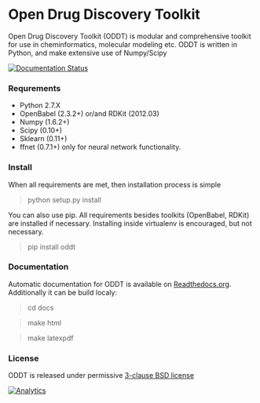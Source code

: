 # Open Drug Discovery Toolkit

Open Drug Discovery Toolkit (ODDT) is modular and comprehensive toolkit for use in cheminformatics, molecular modeling etc. ODDT is written in Python, and make extensive use of Numpy/Scipy

[![Documentation Status](https://readthedocs.org/projects/oddt/badge/?version=latest)](http://oddt.readthedocs.org/en/latest/)


### Requrements
   * Python 2.7.X
   * OpenBabel (2.3.2+) or/and RDKit (2012.03)
   * Numpy (1.6.2+)
   * Scipy (0.10+)
   * Sklearn (0.11+)
   * ffnet (0.7.1+) only for neural network functionality.

### Install
When all requirements are met, then installation process is simple
> python setup.py install

You can also use pip. All requirements besides toolkits (OpenBabel, RDKit) are installed if necessary.
Installing inside virtualenv is encouraged, but not necessary.
> pip install oddt

### Documentation
Automatic documentation for ODDT is available on [Readthedocs.org](https://oddt.readthedocs.org/). Additionally it can be build localy:
   > cd docs
   
   > make html
   
   > make latexpdf

### License
ODDT is released under permissive [3-clause BSD license](./LICENSE)

[![Analytics](https://ga-beacon.appspot.com/UA-44788495-3/oddt/oddt)](https://github.com/igrigorik/ga-beacon)
